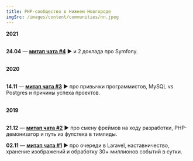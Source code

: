 ```yaml
---
title: PHP-сообщество в Нижнем Новгороде
imgSrc: /images/content/communities/nn.jpeg
---
```


**2021**<br><br>

**24.04** — **[митап чата #4](https://youtu.be/2iPNz3p5Xiw)** ▶️ и 2 доклада про Symfony.

<br>**2020**<br><br>

**14.11** — **[митап чата #3](https://youtu.be/pe3b0DHVnq8)** ▶️ про привычки программистов, MySQL vs Postgres и причины успеха проектов.

<br>**2019**<br><br>

**21.12** — **[митап чата #2](https://youtu.be/tJvLJ_G2PEc)** ▶️ про смену фреймов на ходу разработки, PHP-демонизатор и путь из фулстека в тимлиды.

**02.11** — **[митап чата #1](https://www.youtube.com/watch?v=ha9dV-ZsnLQ)** ▶️ про очереди в Laravel, наставничество, хранение изображений и обработку 30+ миллионов событий в сутки.
